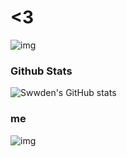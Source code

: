 # <3

![img](https://i.pinimg.com/originals/87/df/6d/87df6d60f4cc3c07968ae2127bddcc30.gif)
### Github Stats
![Swwden's GitHub stats](https://github-readme-stats.vercel.app/api?username=swwden&show_icons=true&theme=dark)

### me
![img](https://c4.wallpaperflare.com/wallpaper/286/891/609/anime-c-programming-blue-eyes-book-cover-hd-wallpaper-thumb.jpg)
